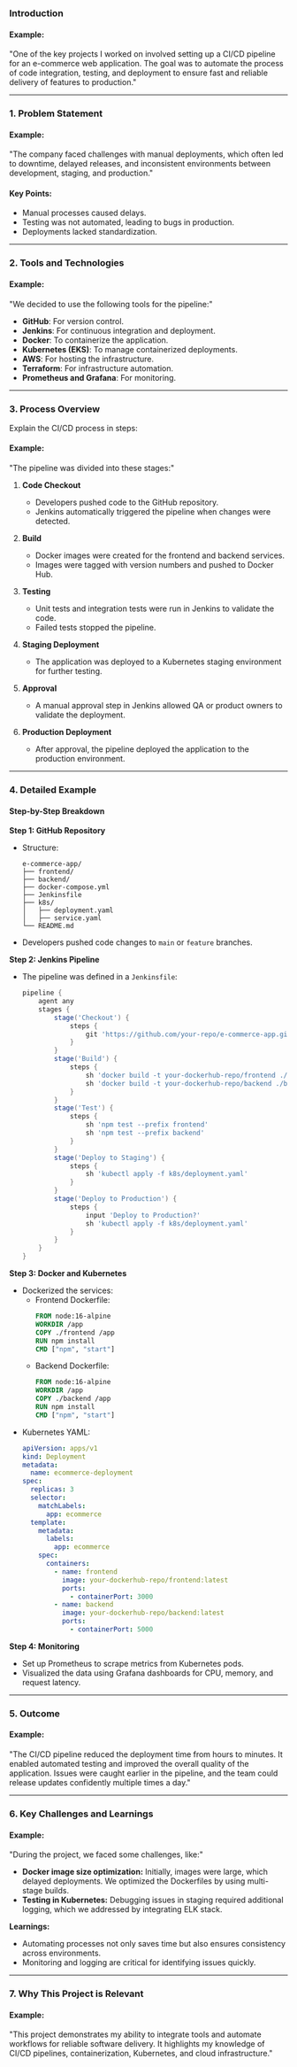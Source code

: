 ### **Introduction**
#### Example:
"One of the key projects I worked on involved setting up a CI/CD pipeline for an e-commerce web application. The goal was to automate the process of code integration, testing, and deployment to ensure fast and reliable delivery of features to production."

---

### **1. Problem Statement**
#### Example:
"The company faced challenges with manual deployments, which often led to downtime, delayed releases, and inconsistent environments between development, staging, and production."

#### **Key Points:**
- Manual processes caused delays.
- Testing was not automated, leading to bugs in production.
- Deployments lacked standardization.

---

### **2. Tools and Technologies**
#### Example:
"We decided to use the following tools for the pipeline:"
- **GitHub**: For version control.
- **Jenkins**: For continuous integration and deployment.
- **Docker**: To containerize the application.
- **Kubernetes (EKS)**: To manage containerized deployments.
- **AWS**: For hosting the infrastructure.
- **Terraform**: For infrastructure automation.
- **Prometheus and Grafana**: For monitoring.

---

### **3. Process Overview**
Explain the CI/CD process in steps:
#### Example:
"The pipeline was divided into these stages:"

1. **Code Checkout**  
   - Developers pushed code to the GitHub repository.  
   - Jenkins automatically triggered the pipeline when changes were detected.

2. **Build**  
   - Docker images were created for the frontend and backend services.  
   - Images were tagged with version numbers and pushed to Docker Hub.

3. **Testing**  
   - Unit tests and integration tests were run in Jenkins to validate the code.  
   - Failed tests stopped the pipeline.

4. **Staging Deployment**  
   - The application was deployed to a Kubernetes staging environment for further testing.

5. **Approval**  
   - A manual approval step in Jenkins allowed QA or product owners to validate the deployment.

6. **Production Deployment**  
   - After approval, the pipeline deployed the application to the production environment.

---

### **4. Detailed Example**
#### **Step-by-Step Breakdown**

**Step 1: GitHub Repository**
- Structure:
  ```
  e-commerce-app/
  ├── frontend/
  ├── backend/
  ├── docker-compose.yml
  ├── Jenkinsfile
  ├── k8s/
  │   ├── deployment.yaml
  │   ├── service.yaml
  └── README.md
  ```
- Developers pushed code changes to `main` or `feature` branches.

**Step 2: Jenkins Pipeline**
- The pipeline was defined in a `Jenkinsfile`:
  ```groovy
  pipeline {
      agent any
      stages {
          stage('Checkout') {
              steps {
                  git 'https://github.com/your-repo/e-commerce-app.git'
              }
          }
          stage('Build') {
              steps {
                  sh 'docker build -t your-dockerhub-repo/frontend ./frontend'
                  sh 'docker build -t your-dockerhub-repo/backend ./backend'
              }
          }
          stage('Test') {
              steps {
                  sh 'npm test --prefix frontend'
                  sh 'npm test --prefix backend'
              }
          }
          stage('Deploy to Staging') {
              steps {
                  sh 'kubectl apply -f k8s/deployment.yaml'
              }
          }
          stage('Deploy to Production') {
              steps {
                  input 'Deploy to Production?'
                  sh 'kubectl apply -f k8s/deployment.yaml'
              }
          }
      }
  }
  ```

**Step 3: Docker and Kubernetes**
- Dockerized the services:
  - Frontend Dockerfile:
    ```dockerfile
    FROM node:16-alpine
    WORKDIR /app
    COPY ./frontend /app
    RUN npm install
    CMD ["npm", "start"]
    ```
  - Backend Dockerfile:
    ```dockerfile
    FROM node:16-alpine
    WORKDIR /app
    COPY ./backend /app
    RUN npm install
    CMD ["npm", "start"]
    ```
- Kubernetes YAML:
  ```yaml
  apiVersion: apps/v1
  kind: Deployment
  metadata:
    name: ecommerce-deployment
  spec:
    replicas: 3
    selector:
      matchLabels:
        app: ecommerce
    template:
      metadata:
        labels:
          app: ecommerce
      spec:
        containers:
          - name: frontend
            image: your-dockerhub-repo/frontend:latest
            ports:
              - containerPort: 3000
          - name: backend
            image: your-dockerhub-repo/backend:latest
            ports:
              - containerPort: 5000
  ```

**Step 4: Monitoring**
- Set up Prometheus to scrape metrics from Kubernetes pods.
- Visualized the data using Grafana dashboards for CPU, memory, and request latency.

---

### **5. Outcome**
#### Example:
"The CI/CD pipeline reduced the deployment time from hours to minutes. It enabled automated testing and improved the overall quality of the application. Issues were caught earlier in the pipeline, and the team could release updates confidently multiple times a day."

---

### **6. Key Challenges and Learnings**
#### Example:
"During the project, we faced some challenges, like:"
- **Docker image size optimization:** Initially, images were large, which delayed deployments. We optimized the Dockerfiles by using multi-stage builds.
- **Testing in Kubernetes:** Debugging issues in staging required additional logging, which we addressed by integrating ELK stack.

**Learnings:**
- Automating processes not only saves time but also ensures consistency across environments.
- Monitoring and logging are critical for identifying issues quickly.

---

### **7. Why This Project is Relevant**
#### Example:
"This project demonstrates my ability to integrate tools and automate workflows for reliable software delivery. It highlights my knowledge of CI/CD pipelines, containerization, Kubernetes, and cloud infrastructure."
